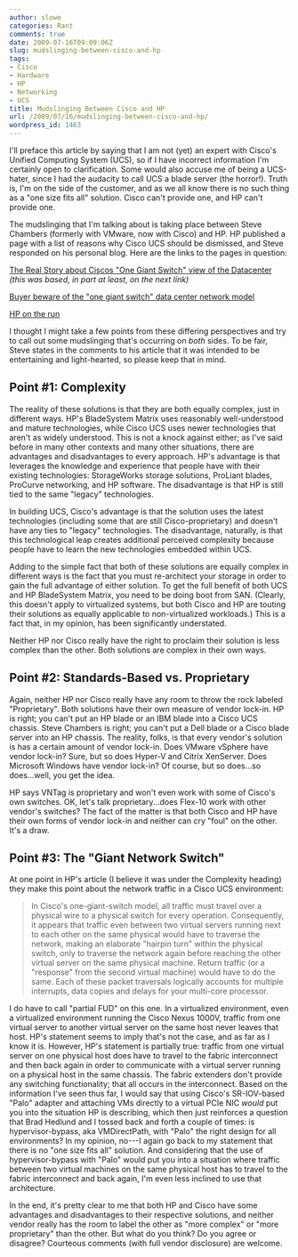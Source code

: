 ```yaml
---
author: slowe
categories: Rant
comments: true
date: 2009-07-16T09:09:06Z
slug: mudslinging-between-cisco-and-hp
tags:
- Cisco
- Hardware
- HP
- Networking
- UCS
title: Mudslinging Between Cisco and HP
url: /2009/07/16/mudslinging-between-cisco-and-hp/
wordpress_id: 1463
---
```


I'll preface this article by saying that I am not (yet) an expert with Cisco's Unified Computing System (UCS), so if I have incorrect information I'm certainly open to clarification. Some would also accuse me of being a UCS-hater, since I had the audacity to call UCS a blade server (the horror!). Truth is, I'm on the side of the customer, and as we all know there is no such thing as a "one size fits all" solution. Cisco can't provide one, and HP can't provide one.

The mudslinging that I'm talking about is taking place between Steve Chambers (formerly with VMware, now with Cisco) and HP. HP published a page with a list of reasons why Cisco UCS should be dismissed, and Steve responded on his personal blog. Here are the links to the pages in question:

[The Real Story about Ciscos "One Giant Switch" view of the Datacenter](http://h71028.www7.hp.com/enterprise/us/en/messaging/realstory-cisco-datacenter-view.html) _(this was based, in part at least, on the next link)_  

[Buyer beware of the "one giant switch" data center network model](http://www.procurve.com/network-pro-news/articles/may09/buyer-beware.htm?ed=na)  

[HP on the run](http://viewyonder.com/2009/07/15/hp-on-the-run/)

I thought I might take a few points from these differing perspectives and try to call out some mudslinging that's occurring on _both_ sides. To be fair, Steve states in the comments to his article that it was intended to be entertaining and light-hearted, so please keep that in mind.

## Point #1: Complexity

The reality of these solutions is that they are both equally complex, just in different ways. HP's BladeSystem Matrix uses reasonably well-understood and mature technologies, while Cisco UCS uses newer technologies that aren't as widely understood. This is not a knock against either; as I've said before in many other contexts and many other situations, there are advantages and disadvantages to every approach. HP's advantage is that leverages the knowledge and experience that people have with their existing technologies: StorageWorks storage solutions, ProLiant blades, ProCurve networking, and HP software. The disadvantage is that HP is still tied to the same "legacy" technologies.

In building UCS, Cisco's advantage is that the solution uses the latest technologies (including some that are still Cisco-proprietary) and doesn't have any ties to "legacy" technologies. The disadvantage, naturally, is that this technological leap creates additional perceived complexity because people have to learn the new technologies embedded within UCS.

Adding to the simple fact that both of these solutions are equally complex in different ways is the fact that you must re-architect your storage in order to gain the full advantage of either solution. To get the full benefit of both UCS and HP BladeSystem Matrix, you need to be doing boot from SAN. (Clearly, this doesn't apply to virtualized systems, but both Cisco and HP are touting their solutions as equally applicable to non-virtualized workloads.) This is a fact that, in my opinion, has been significantly understated.

Neither HP nor Cisco really have the right to proclaim their solution is less complex than the other. Both solutions are complex in their own ways.

## Point #2: Standards-Based vs. Proprietary

Again, neither HP nor Cisco really have any room to throw the rock labeled "Proprietary". Both solutions have their own measure of vendor lock-in. HP is right; you can't put an HP blade or an IBM blade into a Cisco UCS chassis. Steve Chambers is right; you can't put a Dell blade or a Cisco blade server into an HP chassis. The reality, folks, is that every vendor's solution is has a certain amount of vendor lock-in. Does VMware vSphere have vendor lock-in? Sure, but so does Hyper-V and Citrix XenServer. Does Microsoft Windows have vendor lock-in? Of course, but so does...so does...well, you get the idea.

HP says VNTag is proprietary and won't even work with some of Cisco's own switches. OK, let's talk proprietary...does Flex-10 work with other vendor's switches? The fact of the matter is that both Cisco and HP have their own forms of vendor lock-in and neither can cry "foul" on the other. It's a draw.

## Point #3: The "Giant Network Switch"

At one point in HP's article (I believe it was under the Complexity heading) they make this point about the network traffic in a Cisco UCS environment:

>In Cisco's one-giant-switch model, all traffic must travel over a physical wire to a physical switch for every operation. Consequently, it appears that traffic even between two virtual servers running next to each other on the same physical would have to traverse the network, making an elaborate "hairpin turn" within the physical switch, only to traverse the network again before reaching the other virtual server on the same physical machine. Return traffic (or a "response" from the second virtual machine) would have to do the same. Each of these packet traversals logically accounts for multiple interrupts, data copies and delays for your multi-core processor.

I do have to call "partial FUD" on this one. In a virtualized environment, even a virtualized environment running the Cisco Nexus 1000V, traffic from one virtual server to another virtual server on the same host never leaves that host. HP's statement seems to imply that's not the case, and as far as I know it is. However, HP's statement is partially true: traffic from one virtual server on one physical host does have to travel to the fabric interconnect and then back again in order to communicate with a virtual server running on a physical host in the same chassis. The fabric extenders don't provide any switching functionality; that all occurs in the interconnect. Based on the information I've seen thus far, I would say that using Cisco's SR-IOV-based "Palo" adapter and attaching VMs directly to a virtual PCIe NIC _would_ put you into the situation HP is describing, which then just reinforces a question that Brad Hedlund and I tossed back and forth a couple of times: is hypervisor-bypass, aka VMDirectPath, with "Palo" the right design for all environments? In my opinion, no---I again go back to my statement that there is no "one size fits all" solution. And considering that the use of hypervisor-bypass with "Palo" would put you into a situation where traffic between two virtual machines on the same physical host has to travel to the fabric interconnect and back again, I'm even less inclined to use that architecture.

In the end, it's pretty clear to me that both HP and Cisco have some advantages and disadvantages to their respective solutions, and neither vendor really has the room to label the other as "more complex" or "more proprietary" than the other. But what do you think? Do you agree or disagree? Courteous comments (with full vendor disclosure) are welcome.
